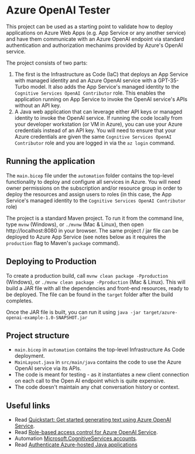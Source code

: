 # Azure OpenAI Tester

This project can be used as a starting point to validate how to deploy
applications on Azure Web Apps (e.g. App Service or any another service) 
and have them communicate with an Azure OpenAI endpoint via standard 
authentication and authorization mechanims provided by Azure's OpenAI 
service.

The project consists of two parts:
1. The first is the Infrastructure as Code (IaC) that deploys an App Service
with managed identity and an Azure OpenAI service with a GPT-35-Turbo model.
It also adds the App Service's managed identity to the 
`Cognitive Services OpenAI Contributor` role. This enables the application 
running on App Service to invoke the OpenAI service's APIs without an API key.
2. A Java web application that can leverage either API keys or managed
identity to invoke the OpenAI service. If running the code locally from your
developer workstation (or VM in Azure), you can use your Azure credentials 
instead of an API key. You will need to ensure that your Azure credentials
are given the same `Cognitive Services OpenAI Contributor` role and you are 
logged in via the `az login` command.

## Running the application

The `main.bicep` file under the `automation` folder contains the top-level
functionality to deploy and configure all services in Azure. You will need
owner permissions on the subscription and/or resource group in order to
deploy the resources and assign users to roles (in this case, the App Service's
managed identity to the `Cognitive Services OpenAI Contributor` role)

The project is a standard Maven project. To run it from the command line,
type `mvnw` (Windows), or `./mvnw` (Mac & Linux), then open
http://localhost:8080 in your browser. The same project / jar file can be
deployed to Azure App Service (see notes below as it requires the 
`production` flag to Maven's `package` command).

## Deploying to Production

To create a production build, call `mvnw clean package -Pproduction` (Windows),
or `./mvnw clean package -Pproduction` (Mac & Linux).
This will build a JAR file with all the dependencies and front-end resources,
ready to be deployed. The file can be found in the `target` folder after the 
build completes.

Once the JAR file is built, you can run it using
`java -jar target/azure-openai-example-1.0-SNAPSHOT.jar`

## Project structure

- `main.bicep` in `automation` contains the top-level Infrastructure As Code
deployment.
- `MainLayout.java` in `src/main/java` contains the code to use the Azure 
OpenAI service via its APIs.
- The code is meant for testing - as it instantiates a new client connection
on each call to the Open AI endpoint which is quite expensive. 
- The code doesn't maintain any chat conversation history or context.

## Useful links

- Read [Quickstart: Get started generating text using Azure OpenAI Service](https://learn.microsoft.com/en-us/azure/ai-services/openai/quickstart?tabs=command-line&pivots=programming-language-java).
- Read [Role-based access control for Azure OpenAI Service](https://learn.microsoft.com/en-us/azure/ai-services/openai/how-to/role-based-access-control).
- Automation [Microsoft.CognitiveServices accounts](https://learn.microsoft.com/en-us/azure/templates/microsoft.cognitiveservices/accounts?pivots=deployment-language-bicep).
- Read [Authenticate Azure-hosted Java applications](https://learn.microsoft.com/en-us/azure/developer/java/sdk/identity-azure-hosted-auth)
